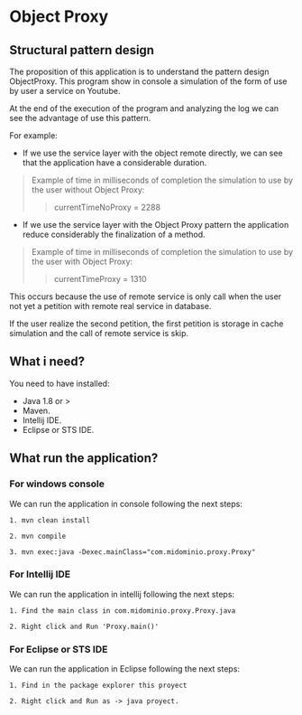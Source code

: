 # Object Proxy
## Structural pattern design

<p>The proposition of this application is to understand the pattern design ObjectProxy.
This program show in console a simulation of the form of use by user a service on Youtube.</p>

<p>At the end of the execution of the program and analyzing the log we can see the advantage of use this pattern.</p>

<p>For example:</p>

- If we use the service layer with the object remote directly, we can see that the application have a considerable duration.

> Example of time in milliseconds of completion the simulation to use by the user without Object Proxy:
>> currentTimeNoProxy = 2288

- If we use the service layer with the Object Proxy pattern the application reduce considerably the finalization of a method.

> Example of time in milliseconds of completion the simulation to use by the user with Object Proxy:
>> currentTimeProxy = 1310

<p>This occurs because the use of remote service is only call when the user not yet a petition with remote real service in database.</p>

<p>If the user realize the second petition, the first petition is storage in cache simulation and the call of remote service is skip.</p>

## What i need?

<p>You need to have installed:<p>

- Java 1.8 or >
- Maven.
- Intellij IDE.
- Eclipse or STS IDE.

## What run the application?

### For windows console

<p>We can run the application in console following the next steps:</p>

```console
1. mvn clean install
```

```console
2. mvn compile
```

```console
3. mvn exec:java -Dexec.mainClass="com.midominio.proxy.Proxy"
```

### For Intellij IDE

<p>We can run the application in intellij following the next steps:</p>

```console
1. Find the main class in com.midominio.proxy.Proxy.java
```

```console
2. Right click and Run 'Proxy.main()'
```

### For Eclipse or STS IDE

<p>We can run the application in Eclipse following the next steps:</p>

```console
1. Find in the package explorer this proyect
```

```console
2. Right click and Run as -> java proyect.
```
